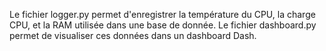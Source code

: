 Le fichier logger.py permet d'enregistrer la température du CPU, la charge CPU, et la RAM utilisée dans une base de donnée.
Le fichier dashboard.py permet de visualiser ces données dans un dashboard Dash.